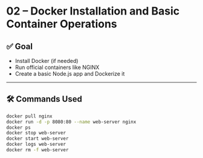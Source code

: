 # 02 – Docker Installation and Basic Container Operations

## ✅ Goal
- Install Docker (if needed)
- Run official containers like NGINX
- Create a basic Node.js app and Dockerize it

---

## 🛠 Commands Used

```bash
docker pull nginx
docker run -d -p 8080:80 --name web-server nginx
docker ps
docker stop web-server
docker start web-server
docker logs web-server
docker rm -f web-server
